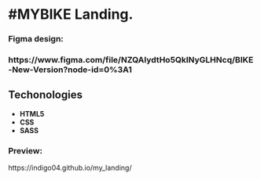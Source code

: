 <h1>#MYBIKE Landing.</h1>
<h3>Figma design:<h3> <a>https://www.figma.com/file/NZQAIydtHo5QkINyGLHNcq/BIKE-New-Version?node-id=0%3A1</a>

<h2>Techonologies</h2>
<ul>
  <li><b>HTML5</b></li>
  <li><b>CSS</b></li>
  <li><b>SASS</b></li>
</ul>

<h3>Preview:</h3> <a>https://indigo04.github.io/my_landing/</a>

